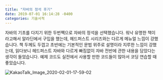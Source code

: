 ```yaml
---
title: "자바의 정석 후기"
date: 2019-07-01 16:14:28 -0400
categories: 기술서적
---
```

자바의 기초를 다지기 위한 두번짹으로 자바의 정석을 선택했습니다. 
워낙 유명한 책이라고해서 알라딘에서 구입을 했는데, 헤드퍼스트 시리즈와는 다르게 메뉴얼 느낌이 강했습니다.
책 두께도 두껍고 초반에는 기본적인 문법 위주로 설명이라 지루한 느낌이 강했는데,
읽다보니 헤드퍼스트 자바와 다르게 빠짐없이 자바 전반에 관한 내용을 담았다는 생각이 들었습니다.
예제 코드도 실전에서 사용할 만한 코드들이 많아서 코딩 연습할 때 좋았습니다.

![KakaoTalk_Image_2020-02-01-17-59-02](https://user-images.githubusercontent.com/45488643/73589653-90dc9f00-451c-11ea-9ada-2c0b8e08d76b.jpeg)


